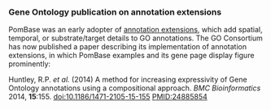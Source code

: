 ### Gene Ontology publication on annotation extensions

PomBase was an early adopter of [annotation
extensions](/documentation/gene-page-gene-ontology#ann_ext), which add
spatial, temporal, or substrate/target details to GO annotations. The GO
Consortium has now published a paper describing its implementation of
annotation extensions, in which PomBase examples and its gene page
display figure prominently:

Huntley, R.P. *et al.* (2014) A method for increasing expressivity of
Gene Ontology annotations using a compositional approach. *BMC
Bioinformatics* 2014, **15**:155.
[doi:10.1186/1471-2105-15-155](http://www.biomedcentral.com/1471-2105/15/155/abstract)
[PMID:24885854](http://www.ncbi.nlm.nih.gov/pubmed/24885854)
